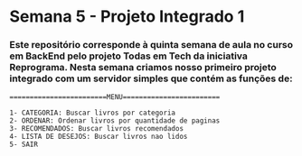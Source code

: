 # Semana 5 - Projeto Integrado 1

### Este repositório corresponde à quinta semana de aula no curso em BackEnd pelo projeto Todas em Tech da iniciativa Reprograma. Nesta semana criamos nosso primeiro projeto integrado com um servidor simples que contém as funções de:
```
========================MENU========================

1- CATEGORIA: Buscar livros por categoria
2- ORDENAR: Ordenar livros por quantidade de paginas
3- RECOMENDADOS: Buscar livros recomendados
4- LISTA DE DESEJOS: Buscar livros nao lidos
5- SAIR
```
